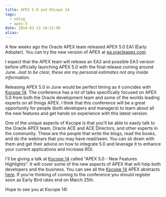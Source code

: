 ```yaml
---
title: APEX 5.0 and KScope 14
tags:
  - odtug
  - apex-5
date: 2014-03-13 10:51:00
alias:
---
```


A few weeks ago the Oracle APEX team released APEX 5.0 EA1 (Early Adopter). You can try the new version of APEX at [ea.oracleapex.com](http://ea.oracleapex.com/).

I expect that the APEX team will release an EA2 and possible EA3 version before officially launching APEX 5.0 with the final release coming around June. _Just to be clear, these are my personal estimates not any inside information._

Releasing APEX 5.0 in June would be perfect timing as it coincides with [Kscope 14](http://kscope14.com/). The conference has a lot of talks specifically focused on APEX 5.0 from both the Oracle development team and some of the worlds leading experts on all things APEX. I think that this conference will be a great opportunity for people (both developers and managers) to learn about all the new features and get hands on experience with this latest version.

One of the unique aspects of Kscope is that you'll be able to easily talk to the Oracle APEX team, Oracle ACE and ACE Directors, and other experts in the community. These are the people that write the blogs, read the books, and do the webinars that you may have read/seen. You can sit down with them and get their advice on how to integrate 5.0 and leverage it to enhance your current applications and increase ROI.

I'll be giving a talk at [Kscope 14](http://kscope14.com/) called "APEX 5.0 - New Features Highlights". It will cover some of the new aspects of APEX that will help both developers and the business. You can see all the [Kscope 14](http://kscope14.com/) APEX abstracts [here](http://kscope14.com/component/seminar/seminarslist?Itemid=57&amp;topicsid=3). If you're thinking of coming to the conference you should register soon as Early Bird rates end on March 25th.

Hope to see you at Kscope 14!
